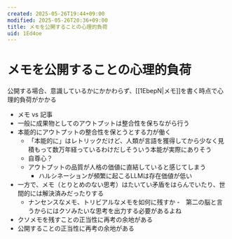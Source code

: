 ```yaml
---
created: 2025-05-26T19:44+09:00
modified: 2025-05-26T20:36+09:00
title: メモを公開することの心理的負荷
uid: 1Ed4oe
---
```


# メモを公開することの心理的負荷

公開する場合、意識しているかにかかわらず、[[1EbepN|メモ]]を書く時点で心理的負荷がかかる

- メモ vs 記事
- 一般に成果物としてのアウトプットは整合性を保ちながら行う
- 本能的にアウトプットの整合性を保とうとする力が働く
    - 「本能的に」はレトリックだけど、人類が言語を獲得してから少なく見積もって数万年経っているわけだしそういう本能が実際にありそう
    - 自尊心？
    - アウトプットの品質が人格の価値に直結していると感じてしまう
        - ハルシネーションが頻繁に起こるLLMは存在価値が低い
- 一方で、メモ（とりとめのない思考）はたいてい矛盾をはらんでいたり、世間的には解決済みだったりする
    - ナンセンスなメモ、トリビアルなメモを如何に残すか
    -　第二の脳と言うからにはクソみたいな思考を出力する必要があるよね
- クソメモを残すことの正当性に再考の余地がある
- 公開することの正当性に再考の余地がある